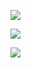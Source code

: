![](../../images/agmet/GAUL_Kenya_Rift_Valley_Maize_1_2022.jpg)

![](../../images/agmet/kenya_percentile_march_june.png)

![](../../images/agmet/kenya_percentile_jul_oct.png)